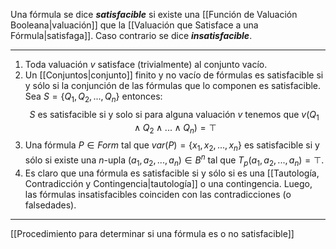 Una fórmula se dice ***satisfacible*** si existe una [[Función de Valuación Booleana|valuación]] que la [[Valuación que Satisface a una Fórmula|satisfaga]]. Caso contrario se dice ***insatisfacible***.
***
1. Toda valuación $v$ satisface (trivialmente) al conjunto vacío.
2. Un [[Conjuntos|conjunto]] finito y no vacío de fórmulas es satisfacible si y sólo si la conjunción de las fórmulas que lo componen es satisfacible. Sea $S=\{Q_1,Q_2,...,Q_n\}$ entonces:$$S\text{ es satisfacible si y solo si para alguna valuación $v$ tenemos que }v(Q_1∧Q_2∧...∧Q_n)=⊤$$
3. Una fórmula $P∈Form$ tal que $var(P)=\{x_1,x_2,...,x_n\}$ es satisfacible si y sólo si existe una $n$-upla $(a_1,a_2,...,a_n)∈B^n$ tal que $T_p(a_1,a_2,...,a_n)=⊤$.
4. Es claro que una fórmula es satisfacible si y sólo si es una [[Tautología, Contradicción y Contingencia|tautología]] o una contingencia.  Luego, las fórmulas insatisfacibles coinciden con las contradicciones (o falsedades).
***
[[Procedimiento para determinar si una fórmula es o no satisfacible]] 